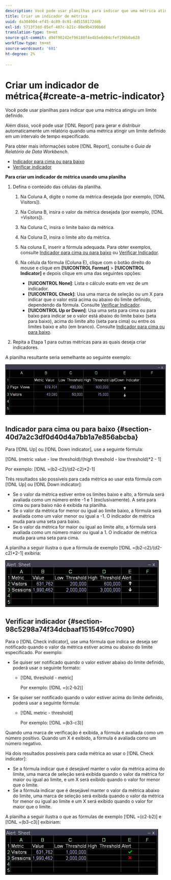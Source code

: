 ```yaml
---
description: Você pode usar planilhas para indicar que uma métrica atingiu um limite definido.
title: Criar um indicador de métrica
uuid: da304004-ef45-4c89-8c91-dd5158172dd6
exl-id: 5713f3dd-85ef-407c-b21c-80e9b4390b6d
translation-type: tm+mt
source-git-commit: d9df90242ef96188f4e4b5e6d04cfef196b0a628
workflow-type: tm+mt
source-wordcount: '601'
ht-degree: 2%

---
```


# Criar um indicador de métrica{#create-a-metric-indicator}

Você pode usar planilhas para indicar que uma métrica atingiu um limite definido.

Além disso, você pode usar [!DNL Report] para gerar e distribuir automaticamente um relatório quando uma métrica atingir um limite definido em um intervalo de tempo especificado.

Para obter mais informações sobre [!DNL Report], consulte o *Guia de Relatório de Data Workbench*.

* [Indicador para cima ou para baixo](../../../../home/c-get-started/c-analysis-vis/c-wksts/c-metric-ind.md#section-40d7a2c3df0d40d4a7bb1a7e856abcba)
* [Verificar indicador](../../../../home/c-get-started/c-analysis-vis/c-wksts/c-metric-ind.md#section-98c5298a74f34dcbaaf151549fcc7090)

**Para criar um indicador de métrica usando uma planilha**

1. Defina o conteúdo das células da planilha.

   1. Na Coluna A, digite o nome da métrica desejada (por exemplo, [!DNL Visitors]).
   1. Na Coluna B, insira o valor da métrica desejada (por exemplo, [!DNL =Visitors]).
   1. Na Coluna C, insira o limite baixo da métrica.
   1. Na Coluna D, insira o limite alto da métrica.
   1. Na coluna E, inserir a fórmula adequada. Para obter exemplos, consulte [Indicador para cima ou para baixo](../../../../home/c-get-started/c-analysis-vis/c-wksts/c-metric-ind.md#section-40d7a2c3df0d40d4a7bb1a7e856abcba) ou [Verificar Indicador](../../../../home/c-get-started/c-analysis-vis/c-wksts/c-metric-ind.md#section-98c5298a74f34dcbaaf151549fcc7090).
   1. Na célula da fórmula (Coluna E), clique com o botão direito do mouse e clique em **[!UICONTROL Format]** > **[!UICONTROL Indicator]** e depois clique em uma das seguintes opções:

      * **[!UICONTROL None]**: Lista o cálculo exato em vez de um indicador.
      * **[!UICONTROL Check]**: Usa uma marca de seleção ou um X para indicar que o valor está acima ou abaixo do limite definido, dependendo da fórmula. Consulte [Verificar Indicador](../../../../home/c-get-started/c-analysis-vis/c-wksts/c-metric-ind.md#section-98c5298a74f34dcbaaf151549fcc7090).
      * **[!UICONTROL Up or Down]**: Usa uma seta para cima ou para baixo para indicar se o valor está abaixo do limite baixo (seta para baixo), acima do limite alto (seta para cima) ou entre os limites baixo e alto (em branco). Consulte [Indicador para cima ou para baixo](../../../../home/c-get-started/c-analysis-vis/c-wksts/c-metric-ind.md#section-40d7a2c3df0d40d4a7bb1a7e856abcba).

1. Repita a Etapa 1 para outras métricas para as quais deseja criar indicadores.

A planilha resultante seria semelhante ao seguinte exemplo:

![](assets/vis_Worksheet_Alerts.png)

## Indicador para cima ou para baixo {#section-40d7a2c3df0d40d4a7bb1a7e856abcba}

Para [!DNL Up] ou [!DNL Down indicator], use a seguinte fórmula:

[!DNL (metric value - low threshold)/(high threshold - low threshold)*2 - 1]

Por exemplo: [!DNL =(b2-c2)/(d2-c2)*2-1]

Três resultados são possíveis para cada métrica ao usar esta fórmula com [!DNL Up] ou [!DNL Down indicator]:

* Se o valor da métrica estiver entre os limites baixo e alto, a fórmula será avaliada como um número entre -1 e 1 (exclusivamente). A seta para cima ou para baixo não é exibida na planilha.
* Se o valor da métrica for menor ou igual ao limite baixo, a fórmula será avaliada como um valor menor ou igual a -1. O indicador de métrica muda para uma seta para baixo.
* Se o valor da métrica for maior ou igual ao limite alto, a fórmula será avaliada como um número maior ou igual a 1. O indicador de métrica muda para uma seta para cima.

A planilha a seguir ilustra o que a fórmula de exemplo [!DNL =(b2-c2)/(d2-c2)*2-1] exibiria:

![](assets/vis_Worksheet_Alerts_UpDown.png)

## Verificar indicador {#section-98c5298a74f34dcbaaf151549fcc7090}

Para o [!DNL Check indicator], use uma fórmula que indica se deseja ser notificado quando o valor da métrica estiver acima ou abaixo do limite especificado. Por exemplo:

* Se quiser ser notificado quando o valor estiver abaixo do limite definido, poderá usar o seguinte formato:

   * [!DNL threshold - metric]

      Por exemplo: [!DNL =(c2-b2)]

* Se quiser ser notificado quando o valor estiver acima do limite definido, poderá usar a seguinte fórmula:

   * [!DNL metric - threshold]

      Por exemplo: [!DNL =(b3-c3)]

Quando uma marca de verificação é exibida, a fórmula é avaliada como um número positivo. Quando um X é exibido, a fórmula é avaliada como um número negativo.

Há dois resultados possíveis para cada métrica ao usar o [!DNL Check indicator]:

* Se a fórmula indicar que é desejável manter o valor da métrica acima do limite, uma marca de seleção será exibida quando o valor da métrica for maior ou igual ao limite, e um X será exibido quando o valor for menor que o limite.
* Se a fórmula indicar que é desejável manter o valor da métrica abaixo do limite, uma marca de seleção será exibida quando o valor da métrica for menor ou igual ao limite e um X será exibido quando o valor for maior que o limite.

A planilha a seguir ilustra o que as fórmulas de exemplo [!DNL =(c2-b2)] e [!DNL =(b3-c3)] exibiriam:

![](assets/vis_Worksheet_Alerts_Check.png)
